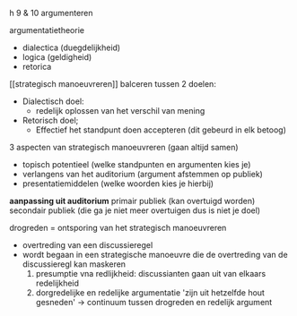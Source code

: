 h 9 & 10 argumenteren

argumentatietheorie
- dialectica (duegdelijkheid)
- logica (geldigheid)
- retorica


[[strategisch manoeuvreren]]
balceren tussen 2 doelen:
- Dialectisch doel:
	- redelijk oplossen van het verschil van mening
- Retorisch doel;
	- Effectief het standpunt doen accepteren
(dit gebeurd in elk betoog)


3 aspecten van strategisch manoeuvreren (gaan altijd samen)
- topisch potentieel (welke standpunten en argumenten kies je)
- verlangens van het auditorium (argument afstemmen op publiek)
- presentatiemiddelen (welke woorden kies je hierbij)


**aanpassing uit auditorium**
primair publiek (kan overtuigd worden)
secondair publiek (die ga je niet meer overtuigen dus is niet je doel)

drogreden = ontsporing van het strategisch manoeuvreren
- overtreding van een discussieregel
- wordt begaan in een strategische manoeuvre die de overtreding van de discussieregl kan maskeren
	1. presumptie vna redlijkheid: discussianten gaan uit van elkaars redelijkheid
	2. dorgredelijke  en redelijke argumentatie 'zijn uit hetzelfde hout gesneden' -> continuum tussen drogreden en redelijk argument










